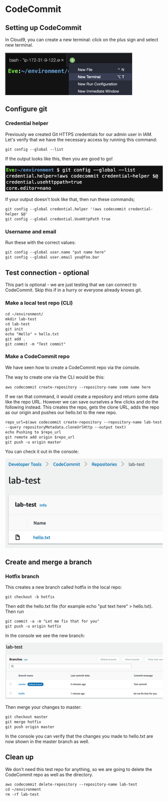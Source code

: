 # CodeCommit

## Setting up CodeCommit&#x20;

In Cloud9, you can create a new terminal: click on the plus sign and select new terminal.&#x20;

![new terminal in Cloud9 IDE](<../../.gitbook/assets/image (13).png>)

## Configure git&#x20;

### Credential helper

Previously we created Git HTTPS credentials for our admin user in IAM. Let's verify that we have the necessary access by running this command:

```
git config --global --list
```

If the output looks like this, then you are good to go!&#x20;

![let's not start a war over nano vs gedit vs vim](<../../.gitbook/assets/image (4).png>)

If your output doesn't look like that, then run these commands;

```
git config --global credential.helper '!aws codecommit credential-helper $@'
git config --global credential.UseHttpPath true
```

### Username and email

Run these with the correct values:

```
git config --global user.name "put name here"
git config --global user.email you@foo.bar
```

## Test connection - optional&#x20;

This part is optional - we are just testing that we can connect to CodeCommit. Skip this if in a hurry or everyone already knows git.&#x20;

### Make a local test repo (CLI)&#x20;

```
cd ~/environment/ 
mkdir lab-test 
cd lab-test 
git init 
echo "Hello" > hello.txt 
git add . 
git commit -m "Test commit"
```

### Make a CodeCommit repo&#x20;

We have seen how to create a CodeCommit repo via the console. &#x20;

The way to create one via the CLI would be this:

`aws codecommit create-repository --repository-name some name here`&#x20;

If we ran that command, it would create a repository and return some data like the repo URL. However we can save ourselves a few clicks and do the following instead. This creates the repo, gets the clone URL, adds the repo as our origin and pushes our hello.txt to the new repo.&#x20;

```
repo_url=$(aws codecommit create-repository --repository-name lab-test --query repositoryMetadata.cloneUrlHttp --output text)
echo Pushing to $repo_url
git remote add origin $repo_url
git push -u origin master
```

You can check it out in the console:

![repo in console](<../../.gitbook/assets/image (454).png>)

## Create and merge a branch

### Hotfix branch&#x20;

This creates a new branch called hotfix in the local repo:

```
git checkout -b hotfix
```

Then edit the hello.txt file (for example echo "put text here" > hello.txt). Then run&#x20;

```
git commit -a -m "Let me fix that for you"
git push -u origin hotfix
```

In the console we see the new branch:

![branches in console](<../../.gitbook/assets/image (277).png>)

Then merge your changes to master:

```
git checkout master
git merge hotfix
git push origin master
```

In the console you can verify that the changes you made to hello.txt are now shown in the master branch as well.&#x20;

## Clean up

We don't need this test repo for anything, so we are going to delete the CodeCommit repo as well as the directory.&#x20;

```
aws codecommit delete-repository --repository-name lab-test
cd ~/environment
rm -rf lab-test
```
